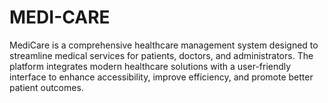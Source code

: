 # MEDI-CARE
MediCare is a comprehensive healthcare management system designed to streamline medical services for patients, doctors, and administrators. The platform integrates modern healthcare solutions with a user-friendly interface to enhance accessibility, improve efficiency, and promote better patient outcomes.
